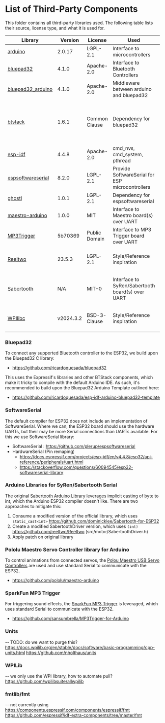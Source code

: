 # List of Third-Party Components

This folder contains all third-party libraries used. The following table lists their source, license type, and what it is used for.

| Library                                                                                                         | Version  | License       | Used             | Notes |
|-----------------------------------------------------------------------------------------------------------------|----------|---------------|------------------|-------|
| [arduino](https://github.com/espressif/arduino-esp32/)                                                          | 2.0.17   | LGPL-2.1      | Interface to microcontrollers              | N/A   |
| [bluepad32](https://github.com/ricardoquesada/bluepad32/)                                                       | 4.1.0    | Apache-2.0    | Interface to Bluetooth Controllers              | N/A   |
| [bluepad32_arduino](https://github.com/ricardoquesada/esp-idf-arduino-bluepad32-template/)                      | 4.1.0    | Apache-2.0    | Middleware between arduino and bluepad32              | N/A   |
| [btstack](https://github.com/bluekitchen/btstack/)                                                              | 1.6.1    | Common Clause  | Dependency for bluepad32              | Similar to BSD-3-Clause, with clause prohibiting Commercial use   |
| [esp-idf](https://github.com/espressif/esp-idf)                                                                 | 4.4.8    | Apache-2.0    | cmd_nvs, cmd_system, pthread |  Espressif Build system |
| [espsoftwareserial](https://github.com/plerup/espsoftwareserial/)                                               | 8.2.0    | LGPL-2.1      | Provide SoftwareSerial for ESP microcontrollers              | N/A   |
| [ghostl](https://github.com/dok-net/ghostl/)                                                                    | 1.0.1    | LGPL-2.1      | Dependency for espsoftwareserial              | N/A   |
| [maestro-arduino](https://github.com/pololu/maestro-arduino/)                                                   | 1.0.0    | MIT           | Interface to Maestro board(s) over UART              | N/A   |
| [MP3Trigger](https://github.com/sansumbrella/MP3Trigger-for-Arduino)                                            | 5b70369      | Public Domain | Interface to MP3 Trigger board over UART             | N/A   |
| [Reeltwo](https://github.com/reeltwo/Reeltwo)                     | 23.5.3  | LGPL-2.1    | Style/Reference inspiration  | Cherrypick to work with bluepad32 |
| [Sabertooth](https://www.dimensionengineering.com/)                                                             | N/A      | MIT-0         | Interface to SyRen/Sabertooth board(s) over UART              | Patch to compile with ESP-IDF ecosystem   |
| [WPIlibc](https://github.com/wpilibsuite/allwpilib/)                                                            | v2024.3.2| BSD-3-Clause  | Style/Reference inspiration              | Differential Drive and Motor Safety   |


### Bluepad32
To connect any supported Bluetooth controller to the ESP32, we build upon the Bluepad32 C library:
- https://github.com/ricardoquesada/bluepad32

This uses the Expressif's libraries and other BTStack components, which make it tricky to compile with the default Arduino IDE. As such, it's recommended
to build upon the Bluepad32 Arduino Template outlined here:
- https://github.com/ricardoquesada/esp-idf-arduino-bluepad32-template

### SoftwareSerial
The default compiler for ESP32 does not include an implementation of SoftwareSerial. Where we can, the ESP32 board should use the hardware UARTs, but 
their may be more Serial connections than UARTs available. For this we use SoftwareSerial library:
- SoftwareSerial : https://github.com/plerup/espsoftwareserial
- HardwareSerial (Pin remaping)
    - https://docs.espressif.com/projects/esp-idf/en/v4.4.8/esp32/api-reference/peripherals/uart.html
    - https://stackoverflow.com/questions/60094545/esp32-softwareserial-library

### Arduino Libraries for SyRen/Sabertooth Serial
The original [Sabertooth Arduino Library](https://www.dimensionengineering.com/info/arduino) leverages implicit casting of byte to int, which the Arduino ESP32 compiler doesn't like. There are two approaches to mitigate this:
1. Consume a modified version of the official library, which uses `static_cast<int>` https://github.com/dominicklee/Sabertooth-for-ESP32
2. Create a modified SabertoothDriver version, which uses `(int)` https://github.com/reeltwo/Reeltwo (src/motor/SabertoothDriver.h)
3. Apply patch on original library

### Pololu Maestro Servo Controller library for Arduino
To control animations from connected servos, the [Polou Maestro USB Servo Controllers](https://www.pololu.com/category/102/maestro-usb-servo-controllers) are used and use standard Serial to communicate with the ESP32.
- https://github.com/pololu/maestro-arduino

### SparkFun MP3 Trigger
For triggering sound effects, the [SparkFun MP3 Trigger](https://learn.sparkfun.com/tutorials/mp3-trigger-hookup-guide-v24) is leveraged, which uses standard Serial to communicate with the ESP32.
- https://github.com/sansumbrella/MP3Trigger-for-Arduino

### Units
-- TODO: do we want to purge this?
https://docs.wpilib.org/en/stable/docs/software/basic-programming/cpp-units.html
https://github.com/nholthaus/units

### WPILib
-- we only use the WPI library, how to automate pull?
https://github.com/wpilibsuite/allwpilib

### fmtlib/fmt
-- not currently using
https://components.espressif.com/components/espressif/fmt
https://github.com/espressif/idf-extra-components/tree/master/fmt